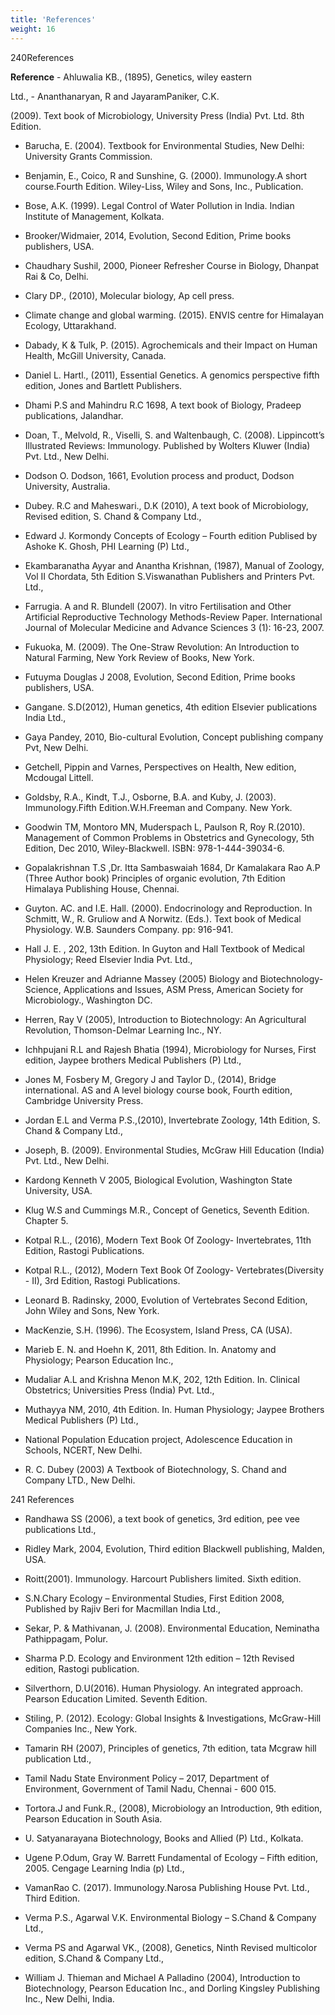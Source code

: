 ```yaml
---
title: 'References'
weight: 16
---
```


  

240References

**Reference** - Ahluwalia KB., (1895), Genetics, wiley eastern

Ltd., - Ananthanaryan, R and JayaramPaniker, C.K.

(2009). Text book of Microbiology, University Press (India) Pvt. Ltd. 8th Edition.

- Barucha, E. (2004). Textbook for Environmental Studies, New Delhi: University Grants Commission.

- Benjamin, E., Coico, R and Sunshine, G. (2000). Immunology.A short course.Fourth Edition. Wiley-Liss, Wiley and Sons, Inc., Publication.

- Bose, A.K. (1999). Legal Control of Water Pollution in India. Indian Institute of Management, Kolkata.

- Brooker/Widmaier, 2014, Evolution, Second Edition, Prime books publishers, USA.

- Chaudhary Sushil, 2000, Pioneer Refresher Course in Biology, Dhanpat Rai & Co, Delhi.

- Clary DP., (2010), Molecular biology, Ap cell press.

- Climate change and global warming. (2015). ENVIS centre for Himalayan Ecology, Uttarakhand.

- Dabady, K & Tulk, P. (2015). Agrochemicals and their Impact on Human Health, McGill University, Canada.

- Daniel L. Hartl., (2011), Essential Genetics. A genomics perspective fifth edition, Jones and Bartlett Publishers.

- Dhami P.S and Mahindru R.C 1698, A text book of Biology, Pradeep publications, Jalandhar.

- Doan, T., Melvold, R., Viselli, S. and Waltenbaugh, C. (2008). Lippincott’s Illustrated Reviews: Immunology. Published by Wolters Kluwer (India) Pvt. Ltd., New Delhi.

- Dodson O. Dodson, 1661, Evolution process and product, Dodson University, Australia.

- Dubey. R.C and Maheswari., D.K (2010), A text book of Microbiology, Revised edition, S. Chand & Company Ltd.,

- Edward J. Kormondy Concepts of Ecology – Fourth edition Publised by Ashoke K. Ghosh, PHI Learning (P) Ltd.,  

- Ekambaranatha Ayyar and Anantha Krishnan, (1987), Manual of Zoology, Vol II Chordata, 5th Edition S.Viswanathan Publishers and Printers Pvt. Ltd.,

- Farrugia. A and R. Blundell (2007). In vitro Fertilisation and Other Artificial Reproductive Technology Methods-Review Paper. International Journal of Molecular Medicine and Advance Sciences 3 (1): 16-23, 2007.

- Fukuoka, M. (2009). The One-Straw Revolution: An Introduction to Natural Farming, New York Review of Books, New York.

- Futuyma Douglas J 2008, Evolution, Second Edition, Prime books publishers, USA.

- Gangane. S.D(2012), Human genetics, 4th edition Elsevier publications India Ltd.,

- Gaya Pandey, 2010, Bio-cultural Evolution, Concept publishing company Pvt, New Delhi.

- Getchell, Pippin and Varnes, Perspectives on Health, New edition, Mcdougal Littell.

- Goldsby, R.A., Kindt, T.J., Osborne, B.A. and Kuby, J. (2003). Immunology.Fifth Edition.W.H.Freeman and Company. New York.

- Goodwin TM, Montoro MN, Muderspach L, Paulson R, Roy R.(2010). Management of Common Problems in Obstetrics and Gynecology, 5th Edition, Dec 2010, Wiley-Blackwell. ISBN: 978-1-444-39034-6.

- Gopalakrishnan T.S ,Dr. Itta Sambaswaiah 1684, Dr Kamalakara Rao A.P (Three Author book) Principles of organic evolution, 7th Edition Himalaya Publishing House, Chennai.

- Guyton. AC. and I.E. Hall. (2000). Endocrinology and Reproduction. In Schmitt, W., R. Gruliow and A Norwitz. (Eds.). Text book of Medical Physiology. W.B. Saunders Company. pp: 916-941.

- Hall J. E. , 202, 13th Edition. In Guyton and Hall Textbook of Medical Physiology; Reed Elsevier India Pvt. Ltd.,

- Helen Kreuzer and Adrianne Massey (2005) Biology and Biotechnology-Science, Applications and Issues, ASM Press, American Society for Microbiology., Washington DC.




  

- Herren, Ray V (2005), Introduction to Biotechnology: An Agricultural Revolution, Thomson-Delmar Learning Inc., NY.

- Ichhpujani R.L and Rajesh Bhatia (1994), Microbiology for Nurses, First edition, Jaypee brothers Medical Publishers (P) Ltd.,

- Jones M, Fosbery M, Gregory J and Taylor D., (2014), Bridge international. AS and A level biology course book, Fourth edition, Cambridge University Press.

- Jordan E.L and Verma P.S.,(2010), Invertebrate Zoology, 14th Edition, S. Chand & Company Ltd.,

- Joseph, B. (2009). Environmental Studies, McGraw Hill Education (India) Pvt. Ltd., New Delhi.

- Kardong Kenneth V 2005, Biological Evolution, Washington State University, USA.

- Klug W.S and Cummings M.R., Concept of Genetics, Seventh Edition. Chapter 5.

- Kotpal R.L., (2016), Modern Text Book Of Zoology- Invertebrates, 11th Edition, Rastogi Publications.

- Kotpal R.L., (2012), Modern Text Book Of Zoology- Vertebrates(Diversity - II), 3rd Edition, Rastogi Publications.

- Leonard B. Radinsky, 2000, Evolution of Vertebrates Second Edition, John Wiley and Sons, New York.

- MacKenzie, S.H. (1996). The Ecosystem, Island Press, CA (USA).

- Marieb E. N. and Hoehn K, 2011, 8th Edition. In. Anatomy and Physiology; Pearson Education Inc.,

- Mudaliar A.L and Krishna Menon M.K, 202, 12th Edition. In. Clinical Obstetrics; Universities Press (India) Pvt. Ltd.,

- Muthayya NM, 2010, 4th Edition. In. Human Physiology; Jaypee Brothers Medical Publishers (P) Ltd.,

- National Population Education project, Adolescence Education in Schools, NCERT, New Delhi.

- R. C. Dubey (2003) A Textbook of Biotechnology, S. Chand and Company LTD., New Delhi.  

241 References

- Randhawa SS (2006), a text book of genetics, 3rd edition, pee vee publications Ltd.,

- Ridley Mark, 2004, Evolution, Third edition Blackwell publishing, Malden, USA.

- Roitt(2001). Immunology. Harcourt Publishers limited. Sixth edition.

- S.N.Chary Ecology – Environmental Studies, First Edition 2008, Published by Rajiv Beri for Macmillan India Ltd.,

- Sekar, P. & Mathivanan, J. (2008). Environmental Education, Neminatha Pathippagam, Polur.

- Sharma P.D. Ecology and Environment 12th edition – 12th Revised edition, Rastogi publication.

- Silverthorn, D.U(2016). Human Physiology. An integrated approach. Pearson Education Limited. Seventh Edition.

- Stiling, P. (2012). Ecology: Global Insights & Investigations, McGraw-Hill Companies Inc., New York.

- Tamarin RH (2007), Principles of genetics, 7th edition, tata Mcgraw hill publication Ltd.,

- Tamil Nadu State Environment Policy – 2017, Department of Environment, Government of Tamil Nadu, Chennai - 600 015.

- Tortora.J and Funk.R., (2008), Microbiology an Introduction, 9th edition, Pearson Education in South Asia.

- U. Satyanarayana Biotechnology, Books and Allied (P) Ltd., Kolkata.

- Ugene P.Odum, Gray W. Barrett Fundamental of Ecology – Fifth edition, 2005. Cengage Learning India (p) Ltd.,

- VamanRao C. (2017). Immunology.Narosa Publishing House Pvt. Ltd., Third Edition.

- Verma P.S., Agarwal V.K. Environmental Biology – S.Chand & Company Ltd.,

- Verma PS and Agarwal VK., (2008), Genetics, Ninth Revised multicolor edition, S.Chand & Company Ltd.,

- William J. Thieman and Michael A Palladino (2004), Introduction to Biotechnology, Pearson Education Inc., and Dorling Kingsley Publishing Inc., New Delhi, India.




